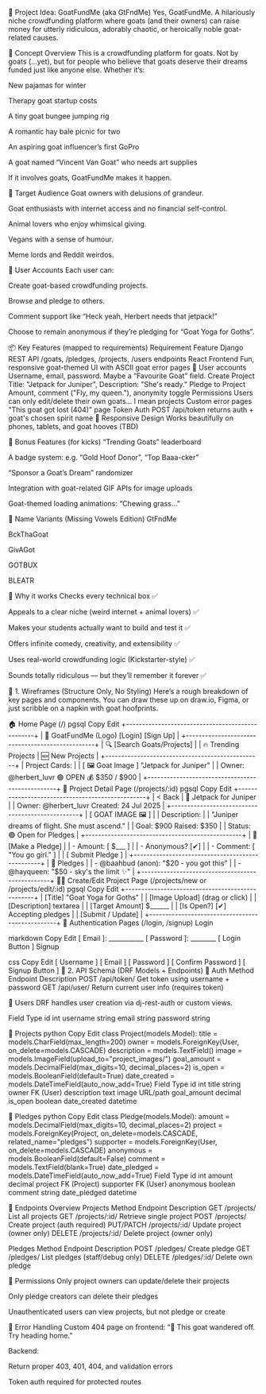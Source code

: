 🐐 Project Idea: GoatFundMe (aka GtFndMe)
Yes, GoatFundMe. A hilariously niche crowdfunding platform where goats (and their owners) can raise money for utterly ridiculous, adorably chaotic, or heroically noble goat-related causes.

🐐 Concept Overview
This is a crowdfunding platform for goats. Not by goats (…yet), but for people who believe that goats deserve their dreams funded just like anyone else. Whether it’s:

New pajamas for winter

Therapy goat startup costs

A tiny goat bungee jumping rig

A romantic hay bale picnic for two

An aspiring goat influencer’s first GoPro

A goat named “Vincent Van Goat” who needs art supplies

If it involves goats, GoatFundMe makes it happen.

👥 Target Audience
Goat owners with delusions of grandeur.

Goat enthusiasts with internet access and no financial self-control.

Animal lovers who enjoy whimsical giving.

Vegans with a sense of humour.

Meme lords and Reddit weirdos.

🔐 User Accounts
Each user can:

Create goat-based crowdfunding projects.

Browse and pledge to others.

Comment support like “Heck yeah, Herbert needs that jetpack!”

Choose to remain anonymous if they’re pledging for “Goat Yoga for Goths”.

📦 Key Features (mapped to requirements)
Requirement	Feature
Django REST API	/goats, /pledges, /projects, /users endpoints
React Frontend	Fun, responsive goat-themed UI with ASCII goat error pages 🐐
User accounts	Username, email, password. Maybe a “Favourite Goat” field.
Create Project	Title: "Jetpack for Juniper", Description: "She's ready."
Pledge to Project	Amount, comment ("Fly, my queen."), anonymity toggle
Permissions	Users can only edit/delete their own goats… I mean projects
Custom error pages	"This goat got lost (404)" page
Token Auth	POST /api/token returns auth + goat's chosen spirit name 🧙
Responsive Design	Works beautifully on phones, tablets, and goat hooves (TBD)

🎨 Bonus Features (for kicks)
“Trending Goats” leaderboard

A badge system: e.g. “Gold Hoof Donor”, “Top Baaa-cker”

“Sponsor a Goat’s Dream” randomizer

Integration with goat-related GIF APIs for image uploads

Goat-themed loading animations: “Chewing grass…”

🧀 Name Variants (Missing Vowels Edition)
GtFndMe

BckThaGoat

GivAGot

GOTBUX

BLEATR

🌱 Why it works
Checks every technical box ✅

Appeals to a clear niche (weird internet + animal lovers) ✅

Makes your students actually want to build and test it ✅

Offers infinite comedy, creativity, and extensibility ✅

Uses real-world crowdfunding logic (Kickstarter-style) ✅

Sounds totally ridiculous — but they’ll remember it forever ✅



🧩 1. Wireframes (Structure Only, No Styling)
Here’s a rough breakdown of key pages and components. You can draw these up on draw.io, Figma, or just scribble on a napkin with goat hoofprints.

🏠 Home Page (/)
pgsql
Copy
Edit
+-------------------------------------------------+
| 🐐 GoatFundMe (Logo)       [Login] [Sign Up]    |
+-------------------------------------------------+
| 🔍 [Search Goats/Projects]                      |
| 🔥 Trending Projects | 🆕 New Projects          |
+-------------------------------------------------+
| Project Cards:                                  |
| [ 🖼️ Goat Image ]   "Jetpack for Juniper"       |
| Owner: @herbert_luvr   🟢 OPEN  💰 $350 / $900   |
+-------------------------------------------------+
🐐 Project Detail Page (/projects/:id)
pgsql
Copy
Edit
+-------------------------------------------------+
| < Back | 🐐 Jetpack for Juniper                 |
| Owner: @herbert_luvr     Created: 24 Jul 2025   |
+-------------------------------------------------+
| [ GOAT IMAGE 🖼️ ]                               |
| Description:                                    |
| "Juniper dreams of flight. She must ascend."    |
| Goal: $900    Raised: $350                      |
| Status: 🟢 Open for Pledges                     |
+-------------------------------------------------+
| 💸 [Make a Pledge]                              |
| - Amount: [ $___ ]                              |
| - Anonymous? [✔]                                |
| - Comment: [ "You go girl." ]                   |
| [ Submit Pledge ]                               |
+-------------------------------------------------+
| 💬 Pledges                                       |
| - @baahbud (anon): "$20 - you got this"         |
| - @hayqueen: "$50 - sky's the limit ✨"          |
+-------------------------------------------------+
🙋‍♀️ Create/Edit Project Page (/projects/new or /projects/edit/:id)
pgsql
Copy
Edit
+-------------------------------------------------+
| [Title]              "Goat Yoga for Goths"      |
| [Image Upload]       (drag or click)            |
| [Description]        textarea                   |
| [Target Amount]      $______                    |
| [Is Open?]           [✔] Accepting pledges      |
| [Submit / Update]                               |
+-------------------------------------------------+
🔑 Authentication Pages (/login, /signup)
Login

markdown
Copy
Edit
[ Email ]: ___________
[ Password ]: ________
[ Login Button ]
Signup

css
Copy
Edit
[ Username ]
[ Email ]
[ Password ]
[ Confirm Password ]
[ Signup Button ]
🧠 2. API Schema (DRF Models + Endpoints)
🔐 Auth
Method	Endpoint	Description
POST	/api/token/	Get token using username + password
GET	/api/user/	Return current user info (requires token)

👤 Users
DRF handles user creation via dj-rest-auth or custom views.

Field	Type
id	int
username	string
email	string
password	string

🐐 Projects
python
Copy
Edit
class Project(models.Model):
    title = models.CharField(max_length=200)
    owner = models.ForeignKey(User, on_delete=models.CASCADE)
    description = models.TextField()
    image = models.ImageField(upload_to="project_images/")
    goal_amount = models.DecimalField(max_digits=10, decimal_places=2)
    is_open = models.BooleanField(default=True)
    date_created = models.DateTimeField(auto_now_add=True)
Field	Type
id	int
title	string
owner	FK (User)
description	text
image	URL/path
goal_amount	decimal
is_open	boolean
date_created	datetime

💸 Pledges
python
Copy
Edit
class Pledge(models.Model):
    amount = models.DecimalField(max_digits=10, decimal_places=2)
    project = models.ForeignKey(Project, on_delete=models.CASCADE, related_name="pledges")
    supporter = models.ForeignKey(User, on_delete=models.CASCADE)
    anonymous = models.BooleanField(default=False)
    comment = models.TextField(blank=True)
    date_pledged = models.DateTimeField(auto_now_add=True)
Field	Type
id	int
amount	decimal
project	FK (Project)
supporter	FK (User)
anonymous	boolean
comment	string
date_pledged	datetime

📡 Endpoints Overview
Projects
Method	Endpoint	Description
GET	/projects/	List all projects
GET	/projects/:id/	Retrieve single project
POST	/projects/	Create project (auth required)
PUT/PATCH	/projects/:id/	Update project (owner only)
DELETE	/projects/:id/	Delete project (owner only)

Pledges
Method	Endpoint	Description
POST	/pledges/	Create pledge
GET	/pledges/	List pledges (staff/debug only)
DELETE	/pledges/:id/	Delete own pledge

🔐 Permissions
Only project owners can update/delete their projects

Only pledge creators can delete their pledges

Unauthenticated users can view projects, but not pledge or create

🧼 Error Handling
Custom 404 page on frontend:
“🧭 This goat wandered off. Try heading home.”

Backend:

Return proper 403, 401, 404, and validation errors

Token auth required for protected routes
